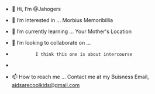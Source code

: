 - 👋 Hi, I’m @Jahogers
- 👀 I’m interested in ...
       Morbius Memoribillia

- 🌱 I’m currently learning ...
           Your Mother's Location

- 💞️ I’m looking to collaborate on ...
-              I think this one is about intercourse
-              
- 📫 How to reach me ...
              Contact me at my Buisness Email, aidsarecoolkids@gmail.com


<!---
Jahogers is a ✨ special ✨ repository because its `README.md` (this file) appears on your GitHub profile.
You can click the Preview link to take a look at your changes.
--->
